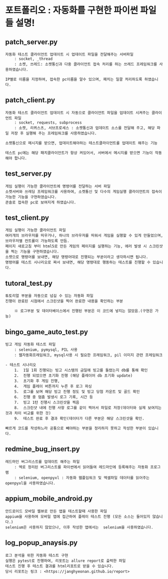 # 포트폴리오 : 자동화를 구현한 파이썬 파일들 설명!

## patch_server.py

    자동화 테스트 클라이언트 업데이트 시 업데이트 파일을 전달해주는 서버파일
        : socket, _thread
        : 소켓, 쓰레드: 소켓통신과 다중 클라이언트 접속 처리를 하는 쓰레드 프레임워크를 사용하였습니다.

    IP별로 이름을 지정하여, 접속한 pc이름을 알수 있으며, 패치는 일괄 처리하도록 하였습니다.


## patch_client.py

    자동화 테스트 클라이언트 업데이트 시 자동으로 클라이언트 파일을 업데이트 시켜주는 클라이언트 파일
        : socket, requests, subprocess
        : 소켓, 리퀴스츠, 서브프로세스 : 소켓통신과 업데이트 소스를 전달해 주고, 해당 파일 저장 후 실행해 주는 프레임워크를 사용하였습니다.

    소켓통신으로 메시지를 받으면, 업데이트해야하는 테스트클라이언트를 업데이트 해주는 기능

    테스트 pc에는 해당 패치클라이언트가 항상 켜있어서, 서버에서 메시지를 받으면 기능이 작동해야 합니다.

## test_server.py

    게임 실행이 가능한 클라이언트에 명령어를 전달하는 서버 파일
    소켓서버와 쓰레딩 프레임워크를 사용하여, 소켓통신 및 다수의 게임실행 클라이언트의 접속이 가능한 기능을 구현하였습니다.
    콘솔로 접속한 pc로 보여지게 하였습니다.

## test_client.py

    게임 실행이 가능한 클라이언트 파일
    여러개의 브라우저를 띄우거나, 하나의 브라우저를 띄워서 게임을 실행할 수 있게 만들었으며, 브라우저별 컨트롤이 가능하도록 만듬.
    페이지 새로고침 부터 html5로 만든 게임의 페이지를 실행하는 기능, 에러 발생 시 스크린샷을 찍는 기능을 구현하였습니다.
    소켓으로 명령어를 보내면, 해당 명령어대로 진행되는 부분이라고 생각하시면 됩니다.
    명령어를 테스트 시나리오로 짜서 보내면, 해당 명령대로 행동하는 테스트를 진행할 수 있습니다.

## tutoral_test.py

    튜토리얼 부분을 자동으로 넘길 수 있는 자동화 파일
    진행이 완료된 시점에서 스크린샷을 찍어 완료한 내용을 확인하는 부분

        ※ 로그부분 및 데이터베이스에서 진행된 부분은 이 코드에 넣지는 않았음.(구현은 가능)

## bingo_game_auto_test.py

    빙고 게임 자동화 테스트 파일
        : selenium, pymysql, PIL 사용
        : 웹자동화프레임워크, mysql사용 시 필요한 프레임워크, pil 이미지 관련 프레임워크

    - 테스트 시나리오
        1.  1일 1회 진행되는 빙고 시스템의 금일에 빙고를 돌렸는지 db를 통해 확인
        2.  진행 되었으면 초기화 진행 (해당 플레이어 db 초기화 update)
        3.  초기화 후 게임 진행, 
        4.  게임 플레이 버튼까지 누른 후 로그 파싱
        5.  로그를 보며 해당 빙고 진행 정도 및 빙고 당첨 카운트 및 골드 확인
        6.  진행 중 멈춤 발생시 로그 기록, 시간 등
        7.  빙고 1턴 진행시 스크린샷을 찍음
        8.  스크린샷 내에 진행 사항 로그를 같이 찍어서 파일로 저장(데이터와 실제 보여지는것과 차이 비교를 위한 것)
        9.  테스트 완료 후 결과 확인(데이터가 다른 부분은 해당 스크린샷을 확인.

    빠르게 코드를 작성하느라 공통으로 빼야하는 부분을 정리하지 못하고 작성한 부분이 있습니다.

## redmine_bug_insert.py

    레드마인 버그리스트를 업데이트 해주는 파일
        : 엑로 정리된 버그리스트를 파이썬에서 읽어들여 레드마인에 등록해주는 자동화 프로그램
        : selenium, openpyxl : 자동화 웹플임워크 및 엑셀파일 데이터를 읽어주는 openpyxl을 사용하였습니다.

## appium_mobile_android.py

    안드로이드 모바일 웹뷰로 만든 앱을 테스트할때 사용한 파일
    appium을 사용하여 모바일 앱에 접근하여 플레이 테스트 진행 (모든 소스는 들어있지 않습니다.)
    selenium은 사용하지 않았으나, 이후 작성한 앱에서는  selenium을 사용하였습니다.

## log_popup_anaysis.py

    로그 분석을 위한 자동화 테스트 구현
    실행은 pytest로 진행하여, 리포트는 allure report로 출력한 파일
    테스트 진행 후 테스트 결과를 html리포트로 받을 수 있습니다.
    당시 리포트는 링크 : <https://janghyeonan.github.io/report>
    

